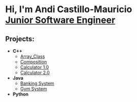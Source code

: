 <h1>Hi, I'm Andi Castillo-Mauricio <br/><a href="https://www.linkedin.com/in/andi-castillo">Junior Software Engineer</a></h1>

<h2>Projects:</h2>

- <b>C++</b>
  - [Array_Class](https://github.com/Andi-Cast/Array_Class)
  - [Composition](https://github.com/Andi-Cast/Composition)
  - [Calculator 1.0](https://github.com/Andi-Cast/Stack_Based_Evaluator/tree/main)
  - [Calculator 2.0](https://github.com/Andi-Cast/Calculator1.0_Calculator2.0/tree/main/Assignment4_Binary_Tree_Evaluation)
- <b>Java</b>
  - [Banking System](https://github.com/Andi-Cast/BankingSystem)
  - [Gym System](https://github.com/Andi-Cast/GymSystem)
- <b>Python</b>


